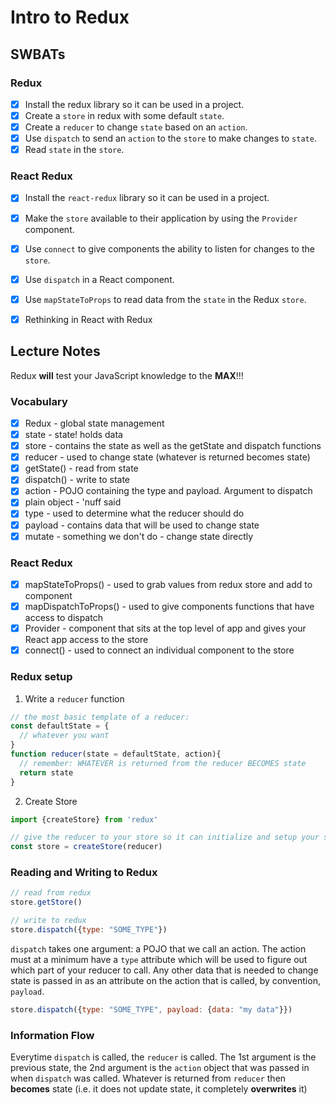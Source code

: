 Intro to Redux
==============

## SWBATs

### Redux
- [x] Install the redux library so it can be used in a project.
- [x] Create a `store` in redux with some default `state`.
- [x] Create a `reducer` to change `state` based on an `action`.
- [x] Use `dispatch` to send an `action` to the `store` to make changes to `state`.
- [x] Read `state` in the `store`.

### React Redux
- [x] Install the `react-redux` library so it can be used in a project.
- [x] Make the `store` available to their application by using the `Provider` component.
- [x] Use `connect` to give components the ability to listen for changes to the `store`.
- [x] Use `dispatch` in a React component.
- [x] Use `mapStateToProps` to read data from the `state` in the Redux `store`.
- [x] Rethinking in React with Redux


## Lecture Notes

Redux **will** test your JavaScript knowledge to the **MAX**!!!


### Vocabulary
- [x] Redux - global state management
- [x] state - state! holds data
- [x] store - contains the state as well as the getState and dispatch functions
- [x] reducer - used to change state (whatever is returned becomes state)
- [x] getState() - read from state
- [x] dispatch() - write to state
- [x] action - POJO containing the type and payload. Argument to dispatch
- [x] plain object - 'nuff said
- [x] type - used to determine what the reducer should do
- [x] payload - contains data that will be used to change state
- [x] mutate - something we don't do - change state directly

### React Redux
- [x] mapStateToProps() - used to grab values from redux store and add to component
- [x] mapDispatchToProps() - used to give components functions that have access to dispatch
- [x] Provider - component that sits at the top level of app and gives your React app access to the store
- [x] connect() - used to connect an individual component to the store

### Redux setup

1. Write a `reducer` function
```js
// the most basic template of a reducer:
const defaultState = {
  // whatever you want
}
function reducer(state = defaultState, action){
  // remember: WHATEVER is returned from the reducer BECOMES state
  return state
}
```

2. Create Store
```js
import {createStore} from 'redux'

// give the reducer to your store so it can initialize and setup your state
const store = createStore(reducer)
```

### Reading and Writing to Redux
```js
// read from redux
store.getStore()

// write to redux
store.dispatch({type: "SOME_TYPE"})
```

`dispatch` takes one argument: a POJO that we call an action. The action must at a minimum have a `type` attribute which will be used to figure out which part of your reducer to call. Any other data that is needed to change state is passed in as an attribute on the action that is called, by convention, `payload`.

```js
store.dispatch({type: "SOME_TYPE", payload: {data: "my data"}})
```


### Information Flow

Everytime `dispatch` is called, the `reducer` is called. The 1st argument is the previous state, the 2nd argument is the `action` object that was passed in when `dispatch` was called. Whatever is returned from `reducer` then **becomes** state (i.e. it does not update state, it completely **overwrites** it)
